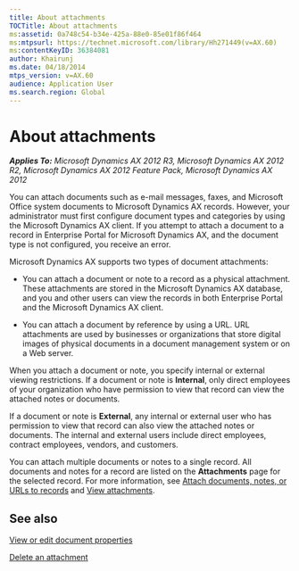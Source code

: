 ```yaml
---
title: About attachments
TOCTitle: About attachments
ms:assetid: 0a748c54-b34e-425a-88e0-85e01f86f464
ms:mtpsurl: https://technet.microsoft.com/library/Hh271449(v=AX.60)
ms:contentKeyID: 36384081
author: Khairunj
ms.date: 04/18/2014
mtps_version: v=AX.60
audience: Application User
ms.search.region: Global
---
```


# About attachments 


_**Applies To:** Microsoft Dynamics AX 2012 R3, Microsoft Dynamics AX 2012 R2, Microsoft Dynamics AX 2012 Feature Pack, Microsoft Dynamics AX 2012_

You can attach documents such as e-mail messages, faxes, and Microsoft Office system documents to Microsoft Dynamics AX records. However, your administrator must first configure document types and categories by using the Microsoft Dynamics AX client. If you attempt to attach a document to a record in Enterprise Portal for Microsoft Dynamics AX, and the document type is not configured, you receive an error.

Microsoft Dynamics AX supports two types of document attachments:

  - You can attach a document or note to a record as a physical attachment. These attachments are stored in the Microsoft Dynamics AX database, and you and other users can view the records in both Enterprise Portal and the Microsoft Dynamics AX client.

  - You can attach a document by reference by using a URL. URL attachments are used by businesses or organizations that store digital images of physical documents in a document management system or on a Web server.

When you attach a document or note, you specify internal or external viewing restrictions. If a document or note is **Internal**, only direct employees of your organization who have permission to view that record can view the attached notes or documents.

If a document or note is **External**, any internal or external user who has permission to view that record can also view the attached notes or documents. The internal and external users include direct employees, contract employees, vendors, and customers.

You can attach multiple documents or notes to a single record. All documents and notes for a record are listed on the **Attachments** page for the selected record. For more information, see [Attach documents, notes, or URLs to records](attach-documents-notes-or-urls-to-records.md) and [View attachments](view-attachments.md).

## See also

[View or edit document properties](view-or-edit-document-properties.md)

[Delete an attachment](delete-an-attachment.md)

  


